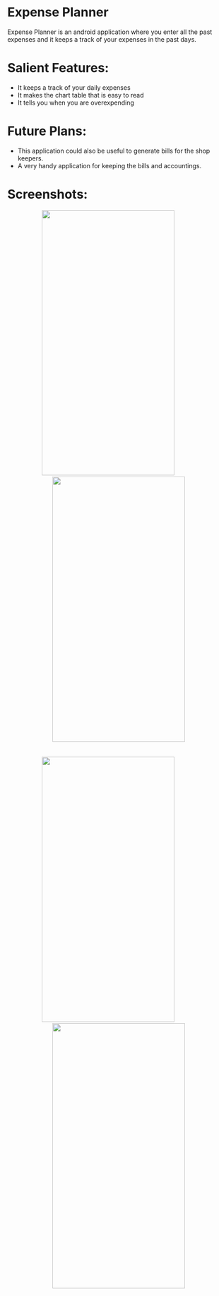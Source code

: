 # Expense Planner
Expense Planner is an android application where you enter all the past expenses and it keeps a track of your expenses in the past days.

# Salient Features: 
* It keeps a track of your daily expenses <br />
* It makes the chart table that is easy to read <br />
* It tells you when you are overexpending 

# Future Plans:
* This application could also be useful to generate bills for the shop keepers. 
* A very handy application for keeping the bills and accountings.

# Screenshots:
<div align="center"><img src="https://user-images.githubusercontent.com/119613110/235295545-b2165dc4-643a-4d1b-ac56-08d96b4c5c61.png" width="300" height="600"> &nbsp; &nbsp; &nbsp; &nbsp; &nbsp; &nbsp; <img src="https://user-images.githubusercontent.com/119613110/235296193-416e80a4-c71d-45e1-b122-1199f36ffc9f.png" width="300" height="600"></div><br />
<br />
<div align="center"><img src="https://user-images.githubusercontent.com/119613110/235296217-60810b52-19e1-4fb8-871d-b5ce5d19ab01.png" width="300" height="600"> &nbsp; &nbsp; &nbsp; &nbsp; &nbsp; &nbsp; <img src="https://user-images.githubusercontent.com/119613110/235296223-558bf8a6-b7c7-4272-bede-81e7649d2076.png" width="300" height="600"></div>





  

 
